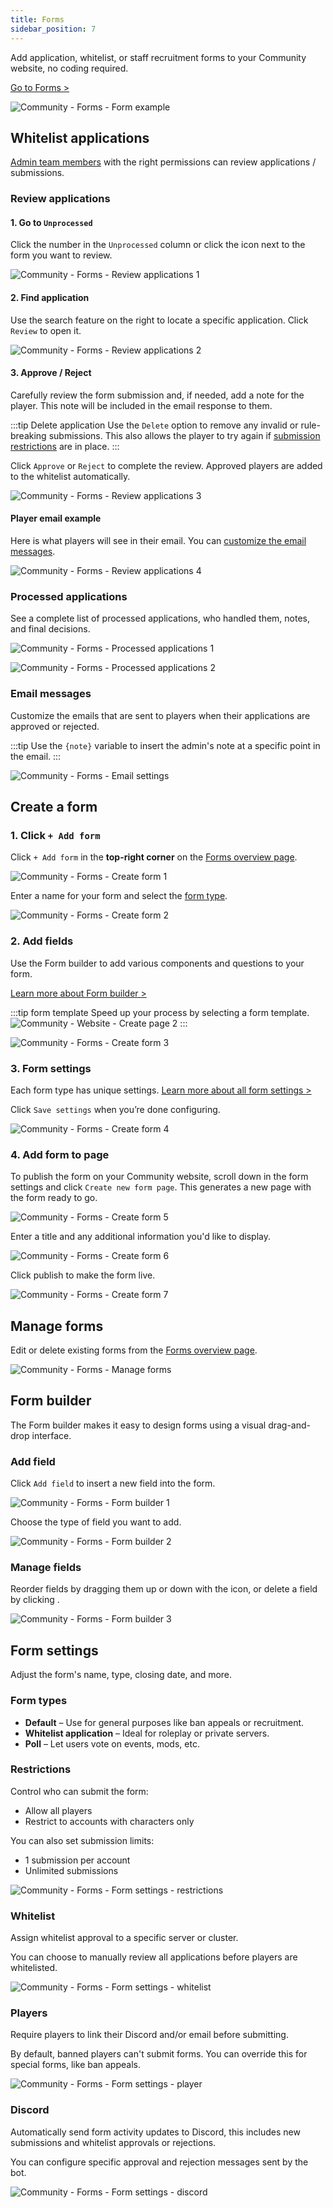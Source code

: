 ```yaml
---
title: Forms
sidebar_position: 7
---
```


Add application, whitelist, or staff recruitment forms to your Community website, no coding required.

[Go to Forms >](https://dash.gameserverapp.com/community/form)

![Community - Forms - Form example](/img/dashboard/community/form/form_example.jpg)

## Whitelist applications

[Admin team members](/dashboard/admin_teams) with the right permissions can review applications / submissions.

### Review applications

#### 1. Go to `Unprocessed`

Click the number in the `Unprocessed` column or click the <Icon icon="fa-solid fa-clipboard-check" size="lg" /> icon next to the form you want to review.

![Community - Forms - Review applications 1](/img/dashboard/community/form/review_form_1.jpg)

#### 2. Find application

Use the search feature on the right to locate a specific application. Click `Review` to open it.

![Community - Forms - Review applications 2](/img/dashboard/community/form/review_form_2.jpg)

#### 3. Approve / Reject

Carefully review the form submission and, if needed, add a note for the player. This note will be included in the email response to them.

:::tip Delete application
Use the `Delete` option to remove any invalid or rule-breaking submissions. This also allows the player to try again if [submission restrictions](#restrictions) are in place.
:::

Click `Approve` or `Reject` to complete the review. Approved players are added to the whitelist automatically.

![Community - Forms - Review applications 3](/img/dashboard/community/form/review_form_3.jpg)

#### Player email example

Here is what players will see in their email. You can [customize the email messages](#email-messages).

![Community - Forms - Review applications 4](/img/dashboard/community/form/review_form_4.jpg)

### Processed applications

See a complete list of processed applications, who handled them, notes, and final decisions.

![Community - Forms - Processed applications 1](/img/dashboard/community/form/processed_applications_1.jpg)

![Community - Forms - Processed applications 2](/img/dashboard/community/form/processed_applications_2.jpg)

### Email messages

Customize the emails that are sent to players when their applications are approved or rejected.

:::tip
Use the `{note}` variable to insert the admin's note at a specific point in the email.
:::

![Community - Forms - Email settings](/img/dashboard/community/form/email_settings.jpg)

## Create a form

### 1. Click `+ Add form`

Click `+ Add form` in the **top-right corner** on the [Forms overview page](https://dash.gameserverapp.com/community/form).

![Community - Forms - Create form 1](/img/dashboard/community/form/create_form_1.jpg)

Enter a name for your form and select the [form type](#form-types).

![Community - Forms - Create form 2](/img/dashboard/community/form/create_form_2.jpg)

### 2. Add fields

Use the Form builder to add various components and questions to your form.

[Learn more about Form builder >](#form-builder)

:::tip form template
Speed up your process by selecting a form template.
![Community - Website - Create page 2](/img/dashboard/community/form/create_form_3_1.jpg)
:::

![Community - Forms - Create form 3](/img/dashboard/community/form/create_form_3.jpg)

### 3. Form settings

Each form type has unique settings. [Learn more about all form settings >](#form-settings)

Click `Save settings` when you’re done configuring.

![Community - Forms - Create form 4](/img/dashboard/community/form/create_form_4.jpg)

### 4. Add form to page

To publish the form on your Community website, scroll down in the form settings and click `Create new form page`. This generates a new page with the form ready to go.

![Community - Forms - Create form 5](/img/dashboard/community/form/create_form_5.jpg)

Enter a title and any additional information you'd like to display.

![Community - Forms - Create form 6](/img/dashboard/community/form/create_form_6.jpg)

Click publish to make the form live.

![Community - Forms - Create form 7](/img/dashboard/community/form/create_form_7.jpg)

## Manage forms

Edit or delete existing forms from the [Forms overview page](https://dash.gameserverapp.com/community/form).

![Community - Forms - Manage forms](/img/dashboard/community/form/manage_forms.jpg)

## Form builder

The Form builder makes it easy to design forms using a visual drag-and-drop interface.

### Add field

Click `Add field` to insert a new field into the form.

![Community - Forms - Form builder 1](/img/dashboard/community/form/formbuilder_1.jpg)

Choose the type of field you want to add.

![Community - Forms - Form builder 2](/img/dashboard/community/form/formbuilder_2.jpg)

### Manage fields

Reorder fields by dragging them up or down with the <Icon icon="fa-solid fa-arrows-alt" size="lg" /> icon, or delete a field by clicking <Icon icon="fa-solid fa-trash" size="lg" />.

![Community - Forms - Form builder 3](/img/dashboard/community/form/formbuilder_3.jpg)

## Form settings

Adjust the form's name, type, closing date, and more.

### Form types

- **Default** – Use for general purposes like ban appeals or recruitment.
- **Whitelist application** – Ideal for roleplay or private servers.
- **Poll** – Let users vote on events, mods, etc.

### Restrictions

Control who can submit the form:

- Allow all players
- Restrict to accounts with characters only

You can also set submission limits:

- 1 submission per account
- Unlimited submissions

![Community - Forms - Form settings - restrictions](/img/dashboard/community/form/settings_restrictions.jpg)

### Whitelist

Assign whitelist approval to a specific server or cluster.

You can choose to manually review all applications before players are whitelisted.

![Community - Forms - Form settings - whitelist](/img/dashboard/community/form/settings_whitelist.jpg)

### Players

Require players to link their Discord and/or email before submitting.

By default, banned players can't submit forms. You can override this for special forms, like ban appeals.

![Community - Forms - Form settings - player](/img/dashboard/community/form/settings_player.jpg)

### Discord

Automatically send form activity updates to Discord, this includes new submissions and whitelist approvals or rejections.

You can configure specific approval and rejection messages sent by the bot.

![Community - Forms - Form settings - discord](/img/dashboard/community/form/settings_discord.jpg)
